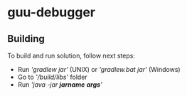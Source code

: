 # guu-debugger

## Building
To build and run solution, follow next steps:
* Run *'gradlew jar'* (UNIX) or *'gradlew.bat jar'* (Windows)
* Go to *'/build/libs'* folder
* Run *'java -jar **jarname** **args**'*
